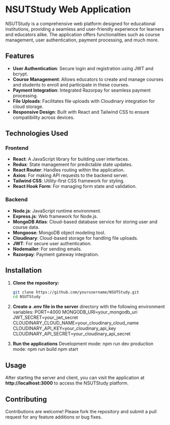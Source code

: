 # NSUTStudy Web Application 

NSUTStudy is a comprehensive web platform designed for educational institutions, providing a seamless and user-friendly experience for learners and educators alike. The application offers functionalities such as course management, user authentication, payment processing, and much more.

## Features

- **User Authentication**: Secure login and registration using JWT and bcrypt.
- **Course Management**: Allows educators to create and manage courses and students to enroll and participate in these courses.
- **Payment Integration**: Integrated Razorpay for seamless payment processing.
- **File Uploads**: Facilitates file uploads with Cloudinary integration for cloud storage.
- **Responsive Design**: Built with React and Tailwind CSS to ensure compatibility across devices.

## Technologies Used

### Frontend

- **React**: A JavaScript library for building user interfaces.
- **Redux**: State management for predictable state updates.
- **React Router**: Handles routing within the application.
- **Axios**: For making API requests to the backend server.
- **Tailwind CSS**: Utility-first CSS framework for styling.
- **React Hook Form**: For managing form state and validation.

### Backend

- **Node.js**: JavaScript runtime environment.
- **Express.js**: Web framework for Node.js.
- **MongoDB Atlas**: Cloud-based database service for storing user and course data.
- **Mongoose**: MongoDB object modeling tool.
- **Cloudinary**: Cloud-based storage for handling file uploads.
- **JWT**: For secure user authentication.
- **Nodemailer**: For sending emails.
- **Razorpay**: Payment gateway integration.

## Installation

1. **Clone the repository:**
   ```bash
   git clone https://github.com/yourusername/NSUTStudy.git
   cd NSUTStudy
2. **Create a .env file in the server** directory with the following environment variables:
    PORT=4000
    MONGODB_URI=your_mongodb_uri
    JWT_SECRET=your_jwt_secret
    CLOUDINARY_CLOUD_NAME=your_cloudinary_cloud_name
    CLOUDINARY_API_KEY=your_cloudinary_api_key
    CLOUDINARY_API_SECRET=your_cloudinary_api_secret

3. **Run the applications**
   Development mode: npm run dev
   production mode: npm run build
                    npm start

## Usage

After starting the server and client, you can visit the application at **http://localhost:3000** to access the NSUTStudy platform.

## Contributing

Contributions are welcome! Please fork the repository and submit a pull request for any feature additions or bug fixes.
